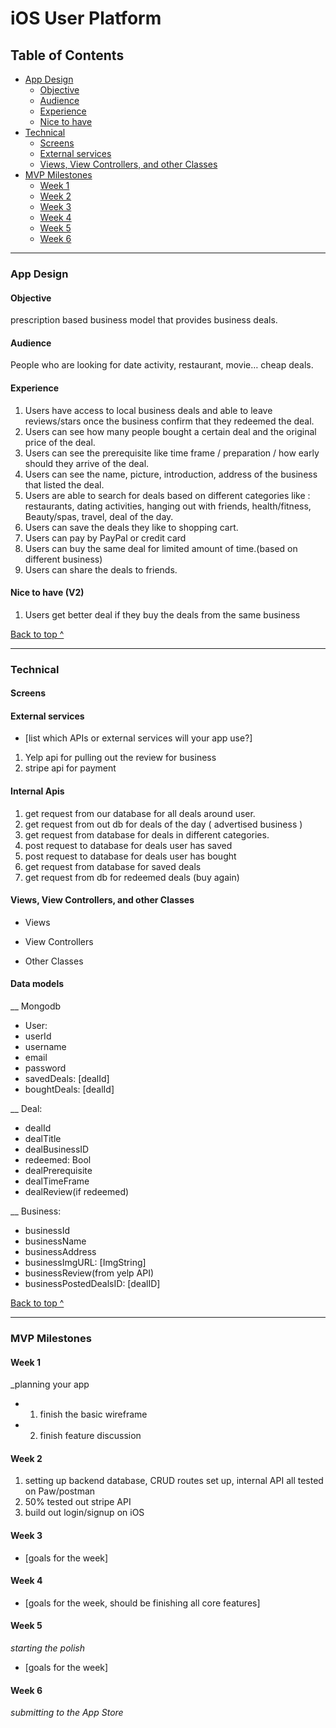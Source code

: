 # iOS User Platform
## Table of Contents
 * [App Design](#app-design)
   * [Objective](#objective)
   * [Audience](#audience)
   * [Experience](#experience)
   * [Nice to have](#next-version)
 * [Technical](#technical)
   * [Screens](#Screens)
   * [External services](#external-services)
   * [Views, View Controllers, and other Classes](#Views-View-Controllers-and-other-Classes)
 * [MVP Milestones](#mvp-milestones)
   * [Week 1](#week-1)
   * [Week 2](#week-2)
   * [Week 3](#week-3)
   * [Week 4](#week-4)
   * [Week 5](#week-5)
   * [Week 6](#week-6)

---

### App Design

#### Objective
prescription based business model that provides business deals.

#### Audience
People who are looking for date activity, restaurant, movie… cheap deals.

#### Experience
1. Users have access to local business deals and able to leave reviews/stars once the business confirm that they redeemed the deal. 
2. Users can see how many people bought a certain deal and the original price of the deal.
3. Users can see the prerequisite like time frame / preparation / how early should they arrive of the deal.
4. Users can see the name, picture, introduction, address of the business that listed the deal.
5. Users are able to search for deals based on different  categories like : restaurants,  dating activities, hanging out with friends, health/fitness, Beauty/spas, travel, deal of the day.
6. Users can save the deals they like to shopping cart.
7. Users can pay by PayPal or credit card
8. Users can buy the same deal for limited amount of time.(based on different business)
9. Users can share the deals to friends.

#### Nice to have (V2)
1. Users get better deal if they buy the deals from the same business

[Back to top ^](#)

---

### Technical

#### Screens


#### External services
* [list which APIs or external services will your app use?]
1. Yelp api for pulling out the review for business 
2. stripe api for payment

#### Internal Apis
1. get request from our database for all deals around user.
2. get request from out db for deals of the day ( advertised business )
3. get request from database for deals in different categories.
4. post request to database for deals user has saved
4. post request to database for deals user has bought
5. get request from database for saved deals
6. get request from db for redeemed deals (buy again)


#### Views, View Controllers, and other Classes
* Views
 
* View Controllers
 
* Other Classes


#### Data models
__ Mongodb 
* User:
* userId
* username
* email
* password
* savedDeals: [dealId]
* boughtDeals: [dealId]

__ Deal:
* dealId
* dealTitle
* dealBusinessID
* redeemed: Bool
* dealPrerequisite
* dealTimeFrame
* dealReview(if redeemed)

__ Business:
* businessId
* businessName
* businessAddress
* businessImgURL: [ImgString]
* businessReview(from yelp API)
* businessPostedDealsID: [dealID]

[Back to top ^](#)

---

### MVP Milestones

#### Week 1
_planning your app
* 1.  finish the basic wireframe 
* 2. finish feature discussion 

#### Week 2
1. setting up backend database, CRUD routes set up, internal API all tested on Paw/postman
2. 50% tested out stripe API
3. build out login/signup on iOS 

#### Week 3
* [goals for the week]

#### Week 4
* [goals for the week, should be finishing all core features]

#### Week 5
_starting the polish_
* [goals for the week]

#### Week 6
_submitting to the App Store_
